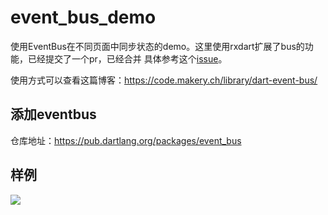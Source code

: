 # event_bus_demo

使用EventBus在不同页面中同步状态的demo。这里使用rxdart扩展了bus的功能，已经提交了一个pr，已经合并
具体参考这个[issue](https://github.com/marcojakob/dart-event-bus/pull/21)。

使用方式可以查看这篇博客：https://code.makery.ch/library/dart-event-bus/

## 添加eventbus
仓库地址：https://pub.dartlang.org/packages/event_bus

## 样例
![](https://user-gold-cdn.xitu.io/2019/3/26/169ba73dcfd35b2d?w=327&h=681&f=gif&s=204938)

